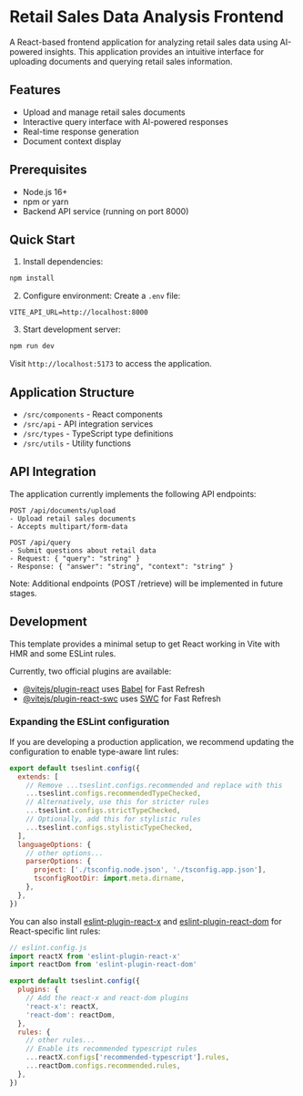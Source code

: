 # Retail Sales Data Analysis Frontend

A React-based frontend application for analyzing retail sales data using AI-powered insights. This application provides an intuitive interface for uploading documents and querying retail sales information.

## Features

- Upload and manage retail sales documents
- Interactive query interface with AI-powered responses
- Real-time response generation
- Document context display

## Prerequisites

- Node.js 16+
- npm or yarn
- Backend API service (running on port 8000)

## Quick Start

1. Install dependencies:
```bash
npm install
```

2. Configure environment:
Create a `.env` file:
```
VITE_API_URL=http://localhost:8000
```

3. Start development server:
```bash
npm run dev
```

Visit `http://localhost:5173` to access the application.

## Application Structure

- `/src/components` - React components
- `/src/api` - API integration services
- `/src/types` - TypeScript type definitions
- `/src/utils` - Utility functions

## API Integration

The application currently implements the following API endpoints:

```
POST /api/documents/upload
- Upload retail sales documents
- Accepts multipart/form-data

POST /api/query
- Submit questions about retail data
- Request: { "query": "string" }
- Response: { "answer": "string", "context": "string" }
```

Note: Additional endpoints (POST /retrieve) will be implemented in future stages.

## Development

This template provides a minimal setup to get React working in Vite with HMR and some ESLint rules.

Currently, two official plugins are available:

- [@vitejs/plugin-react](https://github.com/vitejs/vite-plugin-react/blob/main/packages/plugin-react) uses [Babel](https://babeljs.io/) for Fast Refresh
- [@vitejs/plugin-react-swc](https://github.com/vitejs/vite-plugin-react/blob/main/packages/plugin-react-swc) uses [SWC](https://swc.rs/) for Fast Refresh

### Expanding the ESLint configuration

If you are developing a production application, we recommend updating the configuration to enable type-aware lint rules:

```js
export default tseslint.config({
  extends: [
    // Remove ...tseslint.configs.recommended and replace with this
    ...tseslint.configs.recommendedTypeChecked,
    // Alternatively, use this for stricter rules
    ...tseslint.configs.strictTypeChecked,
    // Optionally, add this for stylistic rules
    ...tseslint.configs.stylisticTypeChecked,
  ],
  languageOptions: {
    // other options...
    parserOptions: {
      project: ['./tsconfig.node.json', './tsconfig.app.json'],
      tsconfigRootDir: import.meta.dirname,
    },
  },
})
```

You can also install [eslint-plugin-react-x](https://github.com/Rel1cx/eslint-react/tree/main/packages/plugins/eslint-plugin-react-x) and [eslint-plugin-react-dom](https://github.com/Rel1cx/eslint-react/tree/main/packages/plugins/eslint-plugin-react-dom) for React-specific lint rules:

```js
// eslint.config.js
import reactX from 'eslint-plugin-react-x'
import reactDom from 'eslint-plugin-react-dom'

export default tseslint.config({
  plugins: {
    // Add the react-x and react-dom plugins
    'react-x': reactX,
    'react-dom': reactDom,
  },
  rules: {
    // other rules...
    // Enable its recommended typescript rules
    ...reactX.configs['recommended-typescript'].rules,
    ...reactDom.configs.recommended.rules,
  },
})
```

